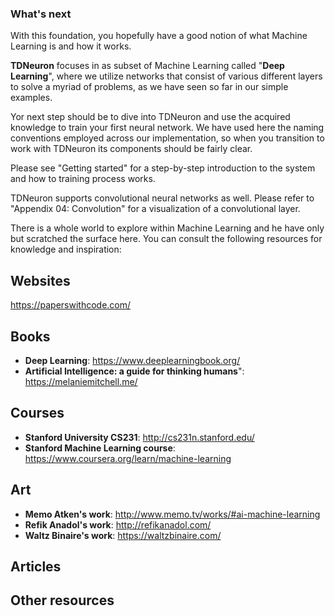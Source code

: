### What's next

With this foundation, you hopefully have a good notion of what Machine Learning is and how it works. 

**TDNeuron** focuses in as subset of Machine Learning called "**Deep Learning**", where we utilize networks that consist of various different layers to solve a myriad of problems, as we have seen so far in our simple examples.

Yor next step should be to dive into TDNeuron and use the acquired knowledge to train your first neural network. We have used here the naming conventions employed across our implementation, so when you transition to work with TDNeuron its components should be fairly clear. 

Please see "Getting started" for a step-by-step introduction to the system and how to training process works. 

TDNeuron supports convolutional neural networks as well. Please refer to "Appendix 04: Convolution" for a visualization of a convolutional layer.

There is a whole world to explore within Machine Learning and he have only but scratched the surface here. You can consult the following resources for knowledge and inspiration:

## Websites
https://paperswithcode.com/

## Books
- **Deep Learning**: https://www.deeplearningbook.org/
- **Artificial Intelligence: a guide for thinking humans**": https://melaniemitchell.me/

## Courses
- **Stanford University CS231**:  http://cs231n.stanford.edu/
- **Stanford Machine Learning course**: https://www.coursera.org/learn/machine-learning

## Art
- **Memo Atken's work**: http://www.memo.tv/works/#ai-machine-learning
- **Refik Anadol's work**: http://refikanadol.com/
- **Waltz Binaire's work**: https://waltzbinaire.com/

## Articles

## Other resources
